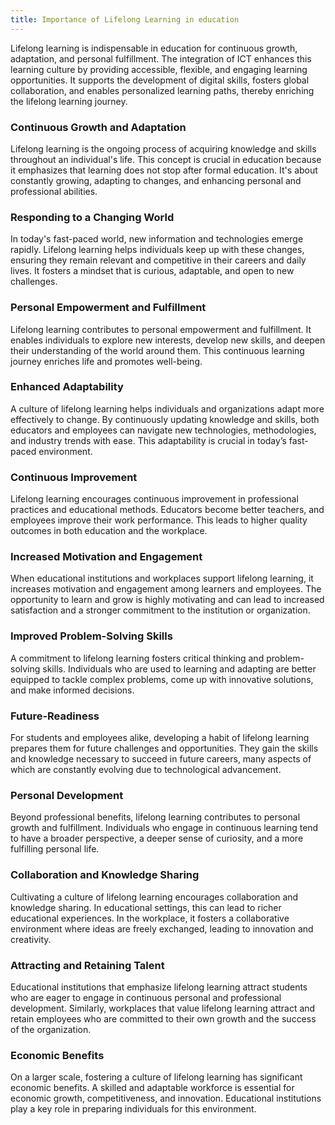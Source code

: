 ```yaml
---
title: Importance of Lifelong Learning in education
---
```


Lifelong learning is indispensable in education for continuous growth, adaptation, and personal fulfillment. The integration of ICT enhances this learning culture by providing accessible, flexible, and engaging learning opportunities. It supports the development of digital skills, fosters global collaboration, and enables personalized learning paths, thereby enriching the lifelong learning journey.

### Continuous Growth and Adaptation

Lifelong learning is the ongoing process of acquiring knowledge and skills throughout an individual's life. This concept is crucial in education because it emphasizes that learning does not stop after formal education. It's about constantly growing, adapting to changes, and enhancing personal and professional abilities.

### Responding to a Changing World

In today's fast-paced world, new information and technologies emerge rapidly. Lifelong learning helps individuals keep up with these changes, ensuring they remain relevant and competitive in their careers and daily lives. It fosters a mindset that is curious, adaptable, and open to new challenges.

### Personal Empowerment and Fulfillment

Lifelong learning contributes to personal empowerment and fulfillment. It enables individuals to explore new interests, develop new skills, and deepen their understanding of the world around them. This continuous learning journey enriches life and promotes well-being.

### Enhanced Adaptability

A culture of lifelong learning helps individuals and organizations adapt more effectively to change. By continuously updating knowledge and skills, both educators and employees can navigate new technologies, methodologies, and industry trends with ease. This adaptability is crucial in today’s fast-paced environment.

### Continuous Improvement

Lifelong learning encourages continuous improvement in professional practices and educational methods. Educators become better teachers, and employees improve their work performance. This leads to higher quality outcomes in both education and the workplace.

### Increased Motivation and Engagement

When educational institutions and workplaces support lifelong learning, it increases motivation and engagement among learners and employees. The opportunity to learn and grow is highly motivating and can lead to increased satisfaction and a stronger commitment to the institution or organization.

### Improved Problem-Solving Skills

A commitment to lifelong learning fosters critical thinking and problem-solving skills. Individuals who are used to learning and adapting are better equipped to tackle complex problems, come up with innovative solutions, and make informed decisions.

### Future-Readiness

For students and employees alike, developing a habit of lifelong learning prepares them for future challenges and opportunities. They gain the skills and knowledge necessary to succeed in future careers, many aspects of which are constantly evolving due to technological advancement.

### Personal Development

Beyond professional benefits, lifelong learning contributes to personal growth and fulfillment. Individuals who engage in continuous learning tend to have a broader perspective, a deeper sense of curiosity, and a more fulfilling personal life.

### Collaboration and Knowledge Sharing

Cultivating a culture of lifelong learning encourages collaboration and knowledge sharing. In educational settings, this can lead to richer educational experiences. In the workplace, it fosters a collaborative environment where ideas are freely exchanged, leading to innovation and creativity.

### Attracting and Retaining Talent

Educational institutions that emphasize lifelong learning attract students who are eager to engage in continuous personal and professional development. Similarly, workplaces that value lifelong learning attract and retain employees who are committed to their own growth and the success of the organization.

### Economic Benefits

On a larger scale, fostering a culture of lifelong learning has significant economic benefits. A skilled and adaptable workforce is essential for economic growth, competitiveness, and innovation. Educational institutions play a key role in preparing individuals for this environment.
